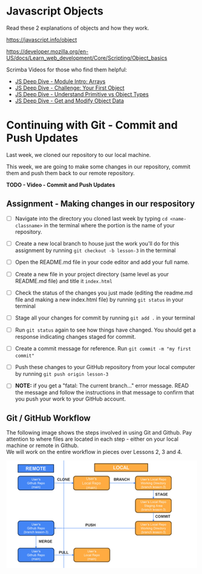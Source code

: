 

# Javascript Objects
Read these 2 explanations of objects and how they work.

  https://javascript.info/object

  https://developer.mozilla.org/en-US/docs/Learn_web_development/Core/Scripting/Object_basics


Scrimba Videos for those who find them helpful:
- [JS Deep Dive - Module Intro: Arrays](https://scrimba.com/javascript-deep-dive-c0a/~016)
- [JS Deep Dive - Challenge: Your First Object](https://scrimba.com/javascript-deep-dive-c0a/~017)
- [JS Deep Dive - Understand Primitive vs Object Types](https://scrimba.com/javascript-deep-dive-c0a/~018)
- [JS Deep Dive - Get and Modify Object Data](https://scrimba.com/javascript-deep-dive-c0a/~019)


# Continuing with Git - Commit and Push Updates

Last week, we cloned our repository to our local machine.

This week, we are going to make some changes in our repository, commit them and push them back to our remote repository.  

**TODO - Video - Commit and Push Updates**

## Assignment - Making changes in our respository
   - [ ] Navigate into the directory you cloned last week by typing `cd <name-classname>` in the terminal where the <name-classname> portion is the name of your repository.
   - [ ] Create a new local branch to house just the work you'll do for this assignment by running `git checkout -b lesson-3` in the terminal
   - [ ] Open the README.md file in your code editor and add your full name.
   - [ ] Create a new file in your project directory (same level as your README.md file) and title it `index.html`
   - [ ] Check the status of the changes you just made (editing the readme.md file and making a new index.html file) by running `git status` in your terminal
   - [ ] Stage all your changes for commit by running `git add .` in your terminal
   - [ ] Run `git status` again to see how things have changed.  You should get a response indicating changes staged for commit.
   - [ ] Create a commit message for reference.  Run `git commit -m "my first commit"`
   - [ ] Push these changes to your GitHub repository from your local computer by running `git push origin lesson-3`
   - [ ] **NOTE:** if you get a "fatal: The current branch..." error message.  READ the message and follow the instructions in that message to confirm that you push your work to your GitHub account.


## Git / GitHub Workflow
The following image shows the steps involved in using Git and Github.  Pay attention to where files are located in each step - either on your local machine or remote in Github.  
We will work on the entire workflow in pieces over Lessons 2, 3 and 4.

![image](https://github.com/Code-the-Dream-School/intro-to-programming-2026/blob/main/assets/GitFlow.jpg?raw=true)